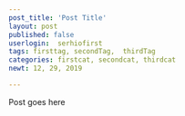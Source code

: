 ```yaml
---
post_title: 'Post Title'
layout: post
published: false
userlogin:  serhiofirst
tags: firsttag, secondTag,  thirdTag
categories: firstcat, secondcat, thirdcat
newt: 12, 29, 2019

---
```

Post goes here
